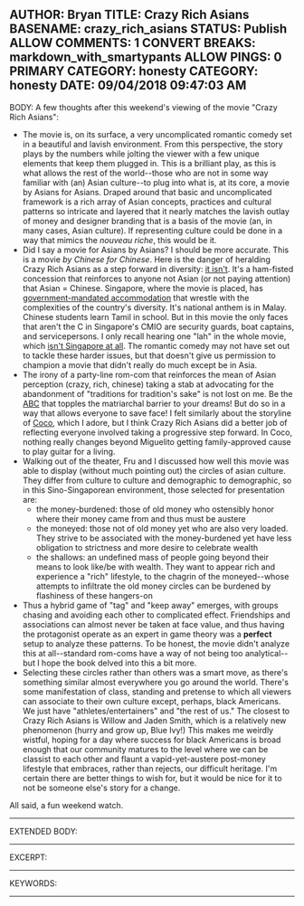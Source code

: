 AUTHOR: Bryan
TITLE: Crazy Rich Asians
BASENAME: crazy_rich_asians
STATUS: Publish
ALLOW COMMENTS: 1
CONVERT BREAKS: markdown_with_smartypants
ALLOW PINGS: 0
PRIMARY CATEGORY: honesty
CATEGORY: honesty
DATE: 09/04/2018 09:47:03 AM
-----
BODY:
A few thoughts after this weekend's viewing of the movie "Crazy Rich Asians":

 - The movie is, on its surface, a very uncomplicated romantic comedy set in a beautiful and lavish environment. From this perspective, the story plays by the numbers while jolting the viewer with a few unique elements that keep them plugged in. This is a brilliant play, as this is what allows the rest of the world--those who are not in some way familiar with (an) Asian culture--to plug into what is, at its core, a movie by Asians for Asians. Draped around that basic and uncomplicated framework is a rich array of Asian concepts, practices and cultural patterns so intricate and layered that it nearly matches the lavish outlay of money and designer branding that is a basis of the movie (an, in many cases, Asian culture). If representing culture could be done in a way that mimics the *nouveau riche*, this would be it. 
 - Did I say a movie for Asians by Asians? I should be more accurate. This is a movie *by Chinese for Chinese*. Here is the danger of heralding Crazy Rich Asians as a step forward in diversity: [it isn't](https://www.nytimes.com/2018/08/16/world/asia/crazy-rich-asians-cast-singapore.html). It's a ham-fisted concession that reinforces to anyone not Asian (or not paying attention) that Asian = Chinese. Singapore, where the movie is placed, has [government-mandated accommodation](https://www.theatlantic.com/ideas/archive/2018/08/singapore/568567/) that wrestle with the complexities of the country's diversity. It's national anthem is in Malay. Chinese students learn Tamil in school. But in this movie the only faces that aren't the C in Singapore's CMIO are security guards, boat captains, and servicepersons. I only recall hearing one "lah" in the whole movie, which [isn't Singapore at all](https://www.citylab.com/life/2018/08/the-selective-singapore-of-crazy-rich-asians/568399/). The romantic comedy may not have set out to tackle these harder issues, but that doesn't give us permission to champion a movie that didn't really do much except be in Asia.
 - The irony of a party-line rom-com that reinforces the mean of Asian perception (crazy, rich, chinese) taking a stab at advocating for the abandonment of "traditions for tradition's sake" is not lost on me. Be the [ABC](https://en.wikipedia.org/wiki/American-born_Chinese) that topples the matriarchal barrier to your dreams! But do so in a way that allows everyone to save face! I felt similarly about the storyline of [Coco](http://remezcla.com/lists/film/latino-film-critics-review-pixar-coco/), which I adore, but I think Crazy Rich Asians did a better job of reflecting everyone involved taking a progressive step forward. In Coco, nothing really changes beyond Miguelito getting family-approved cause to play guitar for a living. 
 - Walking out of the theater, Fru and I discussed how well this movie was able to display (without much pointing out) the circles of asian culture. They differ from culture to culture and demographic to demographic, so in this Sino-Singaporean environment, those selected for presentation are:
    - the money-burdened: those of old money who ostensibly honor where their money came from and thus must be austere
    - the moneyed: those not of old money yet who are also very loaded. They strive to be associated with the money-burdened yet have less obligation to strictness and more desire to celebrate wealth
    - the shallows: an undefined mass of people going beyond their means to look like/be with wealth. They want to appear rich and experience a "rich" lifestyle, to the chagrin of the moneyed--whose attempts to infiltrate the old money circles can be burdened by flashiness of these hangers-on
 - Thus a hybrid game of "tag" and "keep away" emerges, with groups chasing and avoiding each other to complicated effect. Friendships and associations can almost never be taken at face value, and thus having the protagonist operate as an expert in game theory was a **perfect** setup to analyze these patterns. To be honest, the movie didn't analyze this at all--standard rom-coms have a way of not being too analytical--but I hope the book delved into this a bit more.
 - Selecting these circles rather than others was a smart move, as there's something similar almost everywhere you go around the world. There's some manifestation of class, standing and pretense to which all viewers can associate to their own culture except, perhaps, black Americans. We just have "athletes/entertainers" and "the rest of us." The closest to Crazy Rich Asians is Willow and Jaden Smith, which is a relatively new phenomenon (hurry and grow up, Blue Ivy!) This makes me weirdly wistful, hoping for a day where success for black Americans is broad enough that our community matures to the level where we can be classist to each other and flaunt a vapid-yet-austere post-money lifestyle that embraces, rather than rejects, our difficult heritage. I'm certain there are better things to wish for, but it would be nice for it to not be someone else's story for a change.

All said, a fun weekend watch. 

-----
EXTENDED BODY:

-----
EXCERPT:

-----
KEYWORDS:

-----


